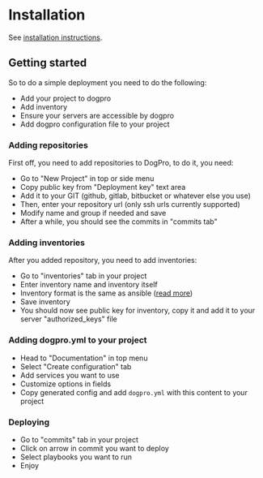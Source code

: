 # Installation

See [installation instructions](installation.md).

## Getting started

So to do a simple deployment you need to do the following:

 - Add your project to dogpro
 - Add inventory
 - Ensure your servers are accessible by dogpro
 - Add dogpro configuration file to your project

### Adding repositories

First off, you need to add repositories to DogPro, to do it, you need:

 - Go to "New Project" in top or side menu
 - Copy public key from "Deployment key" text area
 - Add it to your GIT (github, gitlab, bitbucket or whatever else you use)
 - Then, enter your repository url (only ssh urls currently supported)
 - Modify name and group if needed and save
 - After a while, you should see the commits in "commits tab"
 
### Adding inventories

After you added repository, you need to add inventories:

 - Go to "inventories" tab in your project
 - Enter inventory name and inventory itself
 - Inventory format is the same as ansible ([read more](http://docs.ansible.com/ansible/intro_inventory.html))
 - Save inventory
 - You should now see public key for inventory, copy it and add it to your server "authorized_keys" file

### Adding dogpro.yml to your project

 - Head to "Documentation" in top menu
 - Select "Create configuration" tab
 - Add services you want to use
 - Customize options in fields
 - Copy generated config and add `dogpro.yml` with this content to your project

### Deploying

 - Go to "commits" tab in your project
 - Click on arrow in commit you want to deploy
 - Select playbooks you want to run
 - Enjoy
